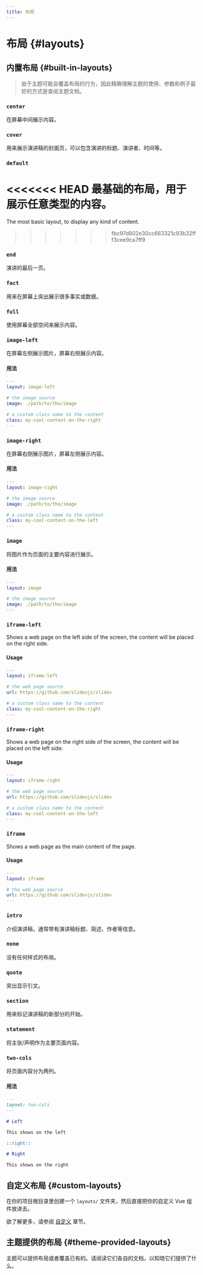 ```yaml
---
title: 布局
---
```


# 布局 {#layouts}

## 内置布局 {#built-in-layouts}
> 由于主题可能会覆盖布局的行为，因此精确理解主题的使用、参数和例子最好的方式是查阅主题文档。


### `center`

在屏幕中间展示内容。

### `cover`

用来展示演讲稿的封面页，可以包含演讲的标题、演讲者、时间等。

### `default`

<<<<<<< HEAD
最基础的布局，用于展示任意类型的内容。
=======
The most basic layout, to display any kind of content.
>>>>>>> fbc97d802e30cc663321c93b32fff3cee9ca7ff9

### `end`

演讲的最后一页。

### `fact`

用来在屏幕上突出展示很多事实或数据。

### `full`

使用屏幕全部空间来展示内容。

### `image-left`

在屏幕左侧展示图片，屏幕右侧展示内容。

#### 用法

```yaml
---
layout: image-left

# the image source
image: ./path/to/the/image

# a custom class name to the content
class: my-cool-content-on-the-right
---
```

### `image-right`

在屏幕右侧展示图片，屏幕左侧展示内容。

#### 用法

```yaml
---
layout: image-right

# the image source
image: ./path/to/the/image

# a custom class name to the content
class: my-cool-content-on-the-left
---
```

### `image`

将图片作为页面的主要内容进行展示。

#### 用法

```yaml
---
layout: image

# the image source
image: ./path/to/the/image
---
```


### `iframe-left`

Shows a web page on the left side of the screen, the content will be placed on the right side.

#### Usage

```yaml
---
layout: iframe-left

# the web page source
url: https://github.com/slidevjs/slidev

# a custom class name to the content
class: my-cool-content-on-the-right
---
```

### `iframe-right`

Shows a web page on the right side of the screen, the content will be placed on the left side.

#### Usage

```yaml
---
layout: iframe-right

# the web page source
url: https://github.com/slidevjs/slidev

# a custom class name to the content
class: my-cool-content-on-the-left
---
```

### `iframe`

Shows a web page as the main content of the page.

#### Usage

```yaml
---
layout: iframe

# the web page source
url: https://github.com/slidevjs/slidev
---
```


### `intro`

介绍演讲稿，通​​常带有演讲稿标题、简述、作者等信息。

### `none`

没有任何样式的布局。

### `quote`

突出显示引文。

### `section`

用来标记演讲稿的新部分的开始。

### `statement`

将主张/声明作为主要页面内容。

### `two-cols`

将页面内容分为两列。

#### 用法


```md
---
layout: two-cols
---

# Left

This shows on the left

::right::

# Right

This shows on the right
```

## 自定义布局 {#custom-layouts}

在你的项目根目录里创建一个 `layouts/` 文件夹，然后直接把你的自定义 Vue 组件放进去。

欲了解更多，请参阅 [自定义](/custom/directory-structure#layouts) 章节。

## 主题提供的布局 {#theme-provided-layouts}

主题可以提供布局或者覆盖已有的。请阅读它们各自的文档，以知晓它们提供了什么。
